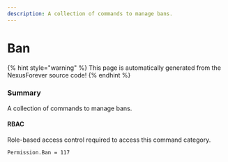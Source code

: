 ```yaml
---
description: A collection of commands to manage bans.
---
```


# Ban

{% hint style="warning" %}
This page is automatically generated from the NexusForever source code!
{% endhint %}

### Summary

A collection of commands to manage bans.

#### RBAC

Role-based access control required to access this command category.

```
Permission.Ban = 117
```

